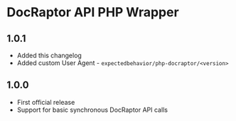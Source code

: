 # DocRaptor API PHP Wrapper

## 1.0.1
* Added this changelog
* Added custom User Agent - `expectedbehavior/php-docraptor/<version>`

## 1.0.0
* First official release
* Support for basic synchronous DocRaptor API calls
